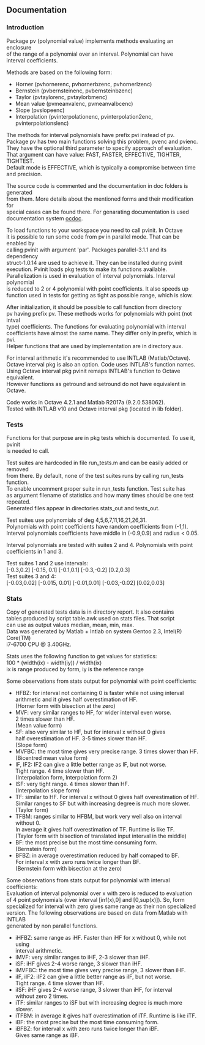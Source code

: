 ## Documentation

### Introduction
Package pv (polynomial value) implements methods evaluating an enclosure  
of the range of a polynomial over an interval. Polynomial can have  
interval coefficients.  
  
Methods are based on the following form:  
* Horner (pvhornerenc, pvhornerbzenc, pvhornerlzenc)  
* Bernstein (pvbernsteinenc, pvbernsteinbzenc)  
* Taylor (pvtaylorenc, pvtaylorbmenc)  
* Mean value (pvmeanvalenc, pvmeanvalbcenc)  
* Slope (pvslopeenc)  
* Interpolation  (pvinterpolationenc, pvinterpolation2enc, pvinterpolationslenc)  
  
The methods for interval polynomials have prefix pvi instead of pv.  
Package pv has two main functions solving this problem, pvenc and pvienc.  
They have the optional third parameter to specify approach of evaluation.  
That argument can have value: FAST, FASTER, EFFECTIVE, TIGHTER, TIGHTEST.  
Default mode is EFFECTIVE, which is typically a compromise between time  
and precision.  
  
The source code is commented and the documentation in doc folders is generated  
from them. More details about the mentioned forms and their modification for  
special cases can be found there. For genarating documentation is used  
documentation system [ocdoc](http://kam.mff.cuni.cz/~horacek/projekty/ocdoc/).
  
To load functions to your workspace you need to call pvinit. In Octave  
it is possible to run some code from pv in parallel mode. That can be enabled by  
calling pvinit with argument 'par'. Packages parallel-3.1.1 and its dependency  
struct-1.0.14 are used to achieve it. They can be installed during pvinit  
execution. Pvinit loads pkg tests to make its functions available.  
Parallelization is used in evaluation of interval polynomials. Interval polynomial  
is reduced to 2 or 4 polynomial with point coefficients. It also speeds up  
function used in tests for getting as tight as possible range, which is slow.  
  
After initialization, it should be possible to call function from directory  
pv having prefix pv. These methods works for polynomials with point (not intval  
type) coefficients. The functions for evaluating polynomial with interval  
coefficients have almost the same name. They differ only in prefix, which is pvi.  
Helper functions that are used by implementation are in directory aux.
  
For interval arithmetic it's recommended to use INTLAB (Matlab/Octave).  
Octave interval pkg is also an option. Code uses INTLAB's function names.  
Using Octave interval pkg pvinit remaps INTLAB's function to Octave equivalent.  
However functions as getround and setround do not have equivalent in Octave.  
  
Code works in Octave 4.2.1 and Matlab R2017a (9.2.0.538062).  
Tested with INTLAB v10 and Octave interval pkg (located in lib folder).

### Tests
Functions for that purpose are in pkg tests which is documented. To use it, pvinit  
is needed to call.

Test suites are hardcoded in file run\_tests.m and can be easily added or removed  
from there. By default, none of the test suites runs by calling run\_tests function.  
To enable uncomment proper suite in run\_tests function. Test suite has  
as argument filename of statistics and how many times  should be one test repeated.  
Generated files appear in directories stats\_out and tests\_out.  

Test suites use polynomials of deg 4,5,6,7,11,16,21,26,31.  
Polynomials with point coefficients have random coefficients from (-1,1).  
Interval polynomials coefficients have middle in (-0.9,0.9) and radius < 0.05.  

Interval polynomials are tested with suites 2 and 4. Polynomials with point  
coefficients in 1 and 3.

Test suites 1 and 2 use intervals:  
\[-0.3,0.2] \[-0.15, 0.1] \[-0.1,0.1] \[-0.3,-0.2] \[0.2,0.3]  
Test suites 3 and 4:  
\[-0.03,0.02] \[-0.015, 0.01] \[-0.01,0.01] \[-0.03,-0.02] \[0.02,0.03]  

### Stats
Copy of generated tests data is in directory report. It also contains  
tables produced by script table.awk used on stats files. That script  
can use as output values median, mean, min, max.  
Data was generated by Matlab + Intlab on system Gentoo 2.3, Intel(R) Core(TM)  
i7-6700 CPU @ 3.40GHz.  


Stats uses the following function to get values for statistics:  
100 * (width(ix) - width(iy)) / width(ix)  
ix is range produced by form, iy is the reference range  

Some observations from stats output for polynomial with point coefficients:  
* HFBZ: for interval not containing 0 is faster while not using interval  
  arithmetic and it gives half overestimation of HF.  
  (Horner form with bisection at the zero)  
* MVF: very similar ranges to HF, for wider interval even worse.  
  2 times slower than HF.  
  (Mean value form)  
* SF: also very similar to HF, but for interval x without 0 gives  
  half overestimation of HF. 3-5 times slower than HF.  
  (Slope form)  
* MVFBC: the most time gives very precise range. 3 times slower than HF.  
  (Bicentred mean value form)  
* IF, IF2: IF2 can give a little better range as IF, but not worse.  
  Tight range. 4 time slower than HF.  
  (Interpolation form, Interpolation form 2)  
* ISF: very tight range. 4 times slower than HF.  
  (Interpolation slope form)  
* TF: similar to HF. For interval x without 0 gives half overestimation of HF.  
  Similar ranges to SF but with increasing degree is much more slower.  
  (Taylor form)  
* TFBM: ranges similar to HFBM, but work very well also on interval without 0.  
  In average it gives half overestimation of TF. Runtime is like TF.  
  (Taylor form with bisection of translated input interval in the middle)  
* BF: the most precise but the most time consuming form.  
  (Bernstein form)  
* BFBZ: in average overestimation reduced by half comaped to BF.  
  For interval x with zero runs twice longer than BF.  
  (Bernstein form with bisection at the zero)  

Some observations from stats output for polynomial with interval coefficients:  
Evaluation of interval polynomial over x with zero is reduced to evaluation  
of 4 point polynomials (over interval [inf(x),0] and [0,sup(x)]). So, form  
specialized for interval with zero gives same range as their non specialized  
version.  The following observations are based on data from Matlab with INTLAB  
generated by non parallel functions.  
* iHFBZ: same range as iHF. Faster than iHF for x without 0, while not using  
  interval arithmetic.  
* iMVF: very similar ranges to iHF, 2-3 slower than iHF.  
* iSF: iHF gives 2-4 worse range, 3 slower than iHF.  
* iMVFBC: the most time gives very precise range, 3 slower than iHF.  
* iIF, iIF2: iIF2 can give a little better range as iIF, but not worse.  
  Tight range. 4 time slower than HF.  
* iISF: iHF gives 2-4 worse range, 3 slower than iHF, for interval  
  without zero 2 times.  
* iTF: similar ranges to iSF but with increasing degree is much more slower.  
* iTFBM: in average it gives half overestimation of iTF. Runtime is like iTF.  
* iBF: the most precise but the most time consuming form.  
* iBFBZ: for interval x with zero runs twice longer than iBF.  
  Gives same range as iBF.

